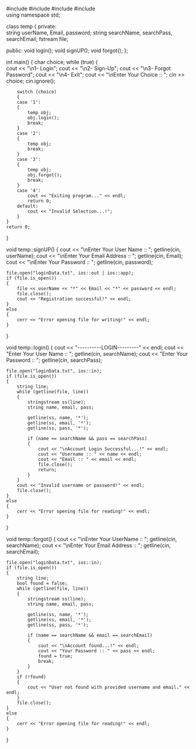 #include <iostream>
#include <fstream>
#include <string>
#include <sstream>  
using namespace std;

class temp
{
private:  
    string userName,
        Email,
        password;
    string searchName, searchPass, searchEmail;
    fstream file;

public:
    void login();
    void signUP();
    void forgot();
};

int main()
{
    char choice;
    while (true)
    {  
        cout << "\n1- Login";
        cout << "\n2- Sign-Up";
        cout << "\n3- Forgot Password";
        cout << "\n4- Exit";
        cout << "\nEnter Your Choice :: ";
        cin >> choice;
        cin.ignore(); 

        switch (choice)
        {
        case '1':
        {
            temp obj;  
            obj.login();
            break;
        }
        case '2':
        {
            temp obj; 
            break;
        }
        case '3':
        {
            temp obj;  
            obj.forgot();
            break;
        }
        case '4':
            cout << "Exiting program..." << endl;
            return 0;
        default:
            cout << "Invalid Selection...!";
        }
    }
    return 0;
}

void temp::signUP()
{
    cout << "\nEnter Your User Name :: ";
    getline(cin, userName);
    cout << "\nEnter Your Email Address :: ";
    getline(cin, Email);
    cout << "\nEnter Your Password :: ";
    getline(cin, password);

    file.open("loginData.txt", ios::out | ios::app);
    if (file.is_open())
    {
        file << userName << "*" << Email << "*" << password << endl;
        file.close();
        cout << "Registration successful!" << endl;
    }
    else
    {
        cerr << "Error opening file for writing!" << endl;
    }
}

void temp::login()
{
    cout << "----------LOGIN---------" << endl;
    cout << "Enter Your User Name :: ";
    getline(cin, searchName);
    cout << "Enter Your Password :: ";
    getline(cin, searchPass);

    file.open("loginData.txt", ios::in);
    if (file.is_open())
    {
        string line;
        while (getline(file, line))
        {
            stringstream ss(line);
            string name, email, pass;

            getline(ss, name, '*');
            getline(ss, email, '*');
            getline(ss, pass, '*');

            if (name == searchName && pass == searchPass)
            {
                cout << "\nAccount Login Successful...!" << endl;
                cout << "Username :: " << name << endl;
                cout << "Email :: " << email << endl;
                file.close();
                return;
            }
        }
        cout << "Invalid username or password!" << endl;
        file.close();
    }
    else
    {
        cerr << "Error opening file for reading!" << endl;
    }
}

void temp::forgot()
{
    cout << "\nEnter Your UserName :: ";
    getline(cin, searchName);
    cout << "\nEnter Your Email Address :: ";
    getline(cin, searchEmail);

    file.open("loginData.txt", ios::in);
    if (file.is_open())
    {
        string line;
        bool found = false;
        while (getline(file, line))
        {
            stringstream ss(line);
            string name, email, pass;

            getline(ss, name, '*');
            getline(ss, email, '*');
            getline(ss, pass, '*');

            if (name == searchName && email == searchEmail)
            {
                cout << "\nAccount found...!" << endl;
                cout << "Your Password :: " << pass << endl;
                found = true;
                break;
            }
        }
        if (!found)
        {
            cout << "User not found with provided username and email." << endl;
        }
        file.close();
    }
    else
    {
        cerr << "Error opening file for reading!" << endl;
    }
}
